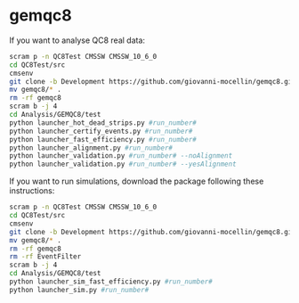 # gemqc8
If you want to analyse QC8 real data:
```bash
scram p -n QC8Test CMSSW CMSSW_10_6_0
cd QC8Test/src
cmsenv
git clone -b Development https://github.com/giovanni-mocellin/gemqc8.git
mv gemqc8/* .
rm -rf gemqc8
scram b -j 4
cd Analysis/GEMQC8/test
python launcher_hot_dead_strips.py #run_number#
python launcher_certify_events.py #run_number#
python launcher_fast_efficiency.py #run_number#
python launcher_alignment.py #run_number#
python launcher_validation.py #run_number# --noAlignment
python launcher_validation.py #run_number# --yesAlignment
```

If you want to run simulations, download the package following these instructions:
```bash
scram p -n QC8Test CMSSW CMSSW_10_6_0
cd QC8Test/src
cmsenv
git clone -b Development https://github.com/giovanni-mocellin/gemqc8.git
mv gemqc8/* .
rm -rf gemqc8
rm -rf EventFilter
scram b -j 4
cd Analysis/GEMQC8/test
python launcher_sim_fast_efficiency.py #run_number#
python launcher_sim.py #run_number#
```
